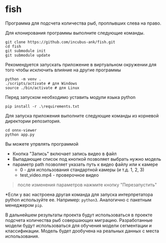 # fish

Программа для подсчета количества рыб, проплывших слева на право.

Для клонирования программы выполните следующие команды.

```
git clone https://github.com/incubus-ank/fish.git
cd fish
git submodule init
git submodule update
```

Рекомендуется запускать приложение в виртуальном окружении для того чтобы исключить влияние на другие программы

```
python -m venv .
./scripts/activate # для Windows
source ./bin/activate # для Linux
```

Перед запуском необходимо уставить модули языка python

```
pip install -r .\requirements.txt
```

Для запуска приложения выполните следующие команды из корневой директории репозитория.

```
cd onnx-viewer
python app.py
```

Вы можете упрвлять программой

+ Кнопка "Запись" включает запись видео в файл
+ Выпадающие список под кнопкой позволяет выбрать нужно модель
+ параметр path позволяет указать путь к видео файлу или к камере
  + 0 - для использования стандартной камеры (и т.д. 1, 2, 3)
  + test_video.mp4 - проверочное видео
 
> после изменения параметров нажмите кнопку "Перезапустить"


*Если у вас настроена другая команда для запуска интерпретатора python используйте ее. Например: `python3`. Аналогично с пакетным менеджером `pip`.

В дальнейшем результаты проекта будут использоваться в проекте подсчета количества рыб совершающих миграцию. Разработанные модели будут использоваться для обучения модели сегментации и классификации. Модель будет дообучена на реальных данных с места использования.
